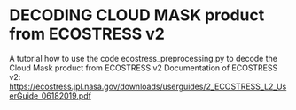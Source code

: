 # DECODING CLOUD MASK product from ECOSTRESS v2
A tutorial how to use the code ecostress_preprocessing.py to decode the Cloud Mask product from ECOSTRESS v2 
Documentation of ECOSTRESS v2: https://ecostress.jpl.nasa.gov/downloads/userguides/2_ECOSTRESS_L2_UserGuide_06182019.pdf

